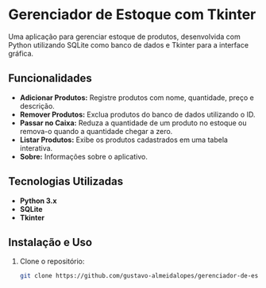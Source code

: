 # Gerenciador de Estoque com Tkinter

Uma aplicação para gerenciar estoque de produtos, desenvolvida com Python utilizando SQLite como banco de dados e Tkinter para a interface gráfica.

## Funcionalidades

- **Adicionar Produtos:** Registre produtos com nome, quantidade, preço e descrição.
- **Remover Produtos:** Exclua produtos do banco de dados utilizando o ID.
- **Passar no Caixa:** Reduza a quantidade de um produto no estoque ou remova-o quando a quantidade chegar a zero.
- **Listar Produtos:** Exibe os produtos cadastrados em uma tabela interativa.
- **Sobre:** Informações sobre o aplicativo.

## Tecnologias Utilizadas

- **Python 3.x**
- **SQLite**
- **Tkinter**

## Instalação e Uso

1. Clone o repositório:
   ```bash
   git clone https://github.com/gustavo-almeidalopes/gerenciador-de-estoque-tkinter.git
